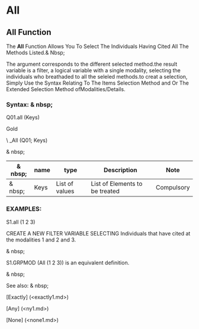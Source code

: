 # All

## All Function

The **All** Function Allows You To Select The Individuals Having Cited All The Methods Listed.& Nbsp;

The argument corresponds to the different selected method.the result variable is a filter, a logical variable with a single modality, selecting the individuals who breathaded to all the seleled methods.to creat a selection, Simply Use the Syntax Relating To The Items Selection Method and Or The Extended Selection Method ofModalities/Details.

### Syntax: & nbsp;

Q01.all (Keys)

Gold

\ _All (Q01; Keys)

& nbsp;

| & nbsp; | **name** | **type** | **Description** | **Note** |
| --- | --- | --- | --- | --- |
| & nbsp; | Keys | List of values ​​| List of Elements to be treated | Compulsory |

### EXAMPLES:

S1.all (1 2 3)

CREATE A NEW FILTER VARIABLE SELECTING Individuals that have cited at the modalities 1 and 2 and 3.

& nbsp;

S1.GRPMOD (All (1 2 3)) is an equivalent definition.

& nbsp;

See also: & nbsp;

[Exactly] (<exactly1.md>)

[Any] (<ny1.md>)

[None] (<none1.md>)